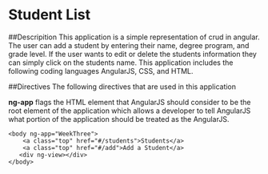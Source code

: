 # Student List

##Descripition 
This application is a simple representation of crud in angular. The user can add a student by entering their name, degree program, and grade level. If the user wants to edit or delete the students information they can simply click on the students name. This application includes the following coding languages AngularJS, CSS, and HTML.


##Directives
The following directives that are used in this application

**ng-app** flags the HTML element that AngularJS should consider to be the root element of the application which allows a developer to tell AngularJS what portion of the application should be treated as the AngularJS.

```
<body ng-app="WeekThree">
	<a class="top" href="#/students">Students</a>
	<a class="top" href="#/add">Add a Student</a>
   <div ng-view></div>
</body>
```





